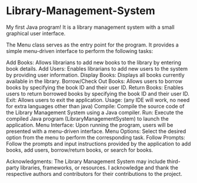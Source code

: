 # Library-Management-System
My first Java program! It is a library management system with a small graphical user interface. 

The Menu class serves as the entry point for the program. It provides a simple menu-driven interface to perform the following tasks:

Add Books: Allows librarians to add new books to the library by entering book details.
Add Users: Enables librarians to add new users to the system by providing user information.
Display Books: Displays all books currently available in the library.
Borrow/Check Out Books: Allows users to borrow books by specifying the book ID and their user ID.
Return Books: Enables users to return borrowed books by specifying the book ID and their user ID.
Exit: Allows users to exit the application.
Usage:
(any IDE will work, no need for extra languages other than java)
Compile: Compile the source code of the Library Management System using a Java compiler.
Run: Execute the compiled Java program (LibraryManagementSystem) to launch the application.
Menu Interface: Upon running the program, users will be presented with a menu-driven interface.
Menu Options: Select the desired option from the menu to perform the corresponding task.
Follow Prompts: Follow the prompts and input instructions provided by the application to add books, add users, borrow/return books, or search for books.

Acknowledgments:
The Library Management System may include third-party libraries, frameworks, or resources. I acknowledge and thank the respective authors and contributors for their contributions to the project.






